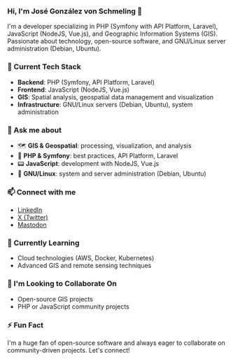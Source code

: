 ### Hi, I'm José González von Schmeling 👋

I'm a developer specializing in PHP (Symfony with API Platform, Laravel), JavaScript (NodeJS, Vue.js), and Geographic Information Systems (GIS). Passionate about technology, open-source software, and GNU/Linux server administration (Debian, Ubuntu).

### 🚀 Current Tech Stack

- **Backend**: PHP (Symfony, API Platform, Laravel)
- **Frontend**: JavaScript (NodeJS, Vue.js)
- **GIS**: Spatial analysis, geospatial data management and visualization
- **Infrastructure**: GNU/Linux servers (Debian, Ubuntu), system administration

### 💬 Ask me about

- 🗺️ **GIS & Geospatial**: processing, visualization, and analysis
- 🐘 **PHP & Symfony**: best practices, API Platform, Laravel
- 📟 **JavaScript**: development with NodeJS, Vue.js
- 🐧 **GNU/Linux**: system and server administration (Debian, Ubuntu)

### 📫 Connect with me

- [LinkedIn](https://www.linkedin.com/in/jos%C3%A9-alberto-g-b1b7b899/)
- [X (Twitter)](https://x.com/josego85)
- [Mastodon](https://mastodon.social/@josego)

### 🌱 Currently Learning

- Cloud technologies (AWS, Docker, Kubernetes)
- Advanced GIS and remote sensing techniques

### 👯 I'm Looking to Collaborate On

- Open-source GIS projects
- PHP or JavaScript community projects

### ⚡ Fun Fact

I'm a huge fan of open-source software and always eager to collaborate on community-driven projects. Let's connect!
